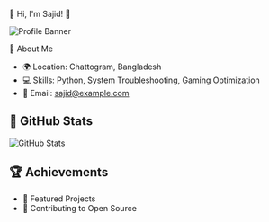 🔹 Hi, I'm Sajid! 👋

![Profile Banner](https://iili.io/F348aUb.png)

🔹 About Me
- 🌍 Location: Chattogram, Bangladesh
- 💻 Skills: Python, System Troubleshooting, Gaming Optimization
- 📧 Email: sajid@example.com

## 🚀 GitHub Stats
![GitHub Stats](https://github-readme-stats.vercel.app/api?username=sajidsayan&show_icons=true&theme=radical)

## 🏆 Achievements
- 🏅 Featured Projects
- 🚀 Contributing to Open Source
